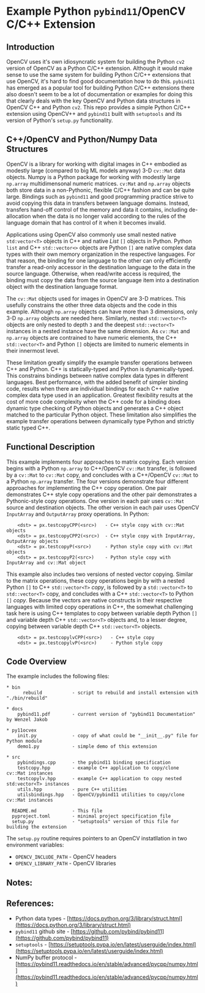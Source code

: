 # Example Python `pybind11`/OpenCV C/C++ Extension

## Introduction
OpenCV uses it's own idiosyncratic system for building the Python `cv2` version of OpenCV as a Python C/C++ extension.  Although it would make sense to use the same system for building Python C/C++ extensions that use OpenCV, it's hard to find good documentation how to do this.  `pybind11` has emerged as a popular tool for building Python C/C++ extensions there also doesn't seem to be a lot of documentation or examples for doing this that clearly deals with the key OpenCV and Python data structures in OpenCV C++ and Python `cv2`. This repo provides a simple Python C/C++ extension using OpenCV++ and `pybind11` built with `setuptools` and its version of Python's `setup.py` functionality.

## C++/OpenCV and Python/Numpy Data Structures
OpenCV is a library for working with digital images in C++ embodied as modestly large (compared to big ML models anyway) 3-D `cv::Mat` data objects. Numpy is a Python package for working with modestly large `np.array` multidimensonal numeric matrices.  `cv:Mat`  and `np.array` objects both store data in a non-Pythonic, flexible C/C++ fashion and can be quite large.  Bindings such as `pybind11` and good programming practice strive to avoid copying this data in transfers between language domains.  Instead, transfers hand-off control of the memory and data it contains, including de-allocation when the data is no longer valid according to the rules of the language domain that has control of it when it becomes invalid.

Applications using OpenCV also commonly use small nested native `std:vector<T>` objects in C++ and native *List* `[]` objects in Python. Python `list` and C++ `std::vector<>` objects are Python `[]` are native complex data types with their own memory organization in the respective languages.  For that reason, the binding for one language to the other can only efficiently transfer a read-only accessor in the destination language to the data in the source language. Otherwise, when read/write access is required, the binding must copy the data from the source language item into a destination object with the destination language format.  

The `cv::Mat` objects used for images in OpenCV are 3-D matrices.  This usefully constrains the other three data objects and the code in this example.  Although `np.array` objects can have more than 3 dimensions, only 3-D `np.array` objects are needed here.  Similarly, nested `std::vector<T>` objects are only nested to depth `3` and the deepest `std::vector<T>` instances in a nested instance have the same dimension. As `cv::Mat` and `np.array` objects are contrained to have numeric elements, the C++ `std::vector<T>` and Python `[]` objects are limited to numeric elements in their innermost level. 

These limitation greatly simplify the example transfer operations between C++ and Python.  C++ is statically-typed and Python is dynamically-typed.  This constrains bindings between native complex data types in different languages.   Best performance, with the added benefit of simpler binding code, results when there are individual bindings for each C++ native complex data type used in an application.  Greatest flexibility results at the cost of more code complexity when the C++ code for a binding does dynamic type checking of Python objects and generates a C++ object matched to the particular Python object. These limitation also simplifies the example transfer operations between dynamically type Python and strictly static typed C++.

## Functional Description
This example implements four approaches to matrix copying.  Each version begins with a Python `np.array` to C++/OpenCV `cv::Mat` transfer, is followed by a `cv::Mat` to `cv::Mat` copy, and concludes with a C++/OpenCV `cv::Mat` to a Python `np.array` transfer. The four versions demonstrate four different approaches for implementing the C++ copy operation.  One pair demonstrates C++ style copy operations and the other pair demonstrates a Pythonic-style copy operations.  One version in each pair uses `cv::Mat` source and destination objects.  The other version in each pair uses OpenCV `InputArray` and `OutputArray` proxy operations.  In Python:
```
    <dst> = px.testcopyCPP(<src>)   - C++ style copy with cv::Mat objects
    <dst> = px.testcopyCPP2(<src>)  - C++ style copy with InputArray, OutputArray objects
    <dst> = px.testcopyP(<src>)     - Python style copy with cv::Mat objects
    <dst> = px.testcopyP2(<src>)    - Python style copy with InputArray and cv::Mat object
```

This example also includes two versions of nested vector copying. Similar to the matrix operations, these copy operations begin by with a nested Python `[]` to C++ `std::vector<T>` *copy*, is followed by a `std::vector<T>` to `std::vector<T>` copy, and concludes with a C++ `std::vector<T>` to Python `[]` *copy*.  Because the vectors are native constructs in their respective languages with limited copy operations in C++, the somewhat challenging task here is using C++ templates to copy between variable depth Python `[]` and variable depth C++ `std::vector<T>` objects and, to a lesser degree,  copying between variable depth C++ `std::vector<T>` objects.
```
    <dst> = px.testcopylvCPP(<src>)   - C++ style copy
    <dst> = px.testcopylvP(<src>)     - Python style copy
```

## Code Overview
The example includes the following files:
```
* bin
      rebuild           - script to rebuild and install extension with "./bin/rebuild"
      
* docs
    pybind11.pdf        - current version of "pybind11 Documentation" by Wenzel Jakob
    
* py11ocvex
    init.py             - copy of what could be "__init__.py" file for Python module
    demo1.py            - simple demo of this extension
    
* src
    pybindings.cpp      - the pybind11 binding specification
    testcopy.hpp        - example C++ application to copy/clone cv::Mat instances
    testcopylv.hpp      - example C++ application to copy nested std:vector<T> instances
    utils.hpp           - pure C++ utilities
    utilsbindings.hpp   - OpenCV/pybind11 utilities to copy/clone cv::Mat instances
    
  README.md             - This file
  pyproject.toml        - minimal project specification file
  setup.py              - "setuptools" version of this file for building the extension
```
The `setup.py` routine requires pointers to an OpenCV instatllation in two environment variables:
* `OPENCV_INCLUDE_PATH` - OpenCV headers
* `OPENCV_LIBRARY_PATH` - OpenCV libraries

## Notes:


## References:
* Python data types - [https://docs.python.org/3/library/struct.html](https://docs.python.org/3/library/struct.html)
* `pybind11` github site - [https://github.com/pybind/pybind11](https://github.com/pybind/pybind11)
* `setuptools` - [https://setuptools.pypa.io/en/latest/userguide/index.html](https://setuptools.pypa.io/en/latest/userguide/index.html)
* NumPy buffer protocol -  [https://pybind11.readthedocs.io/en/stable/advanced/pycpp/numpy.html](https://pybind11.readthedocs.io/en/stable/advanced/pycpp/numpy.html)
